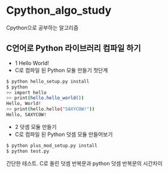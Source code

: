 # Cpython_algo_study
Cpython으로 공부하는 알고리즘

## C언어로 Python 라이브러리 컴파일 하기
* 1 Hello World!
* C로 컴파일 된 Python 모듈 만들기 첫단계

 ```sh
$ python hello_setup.py install
$ python
>> import hello
>> print(hello.hello_world())
Hello, World!
>> print(hello.hello("SAXYCOW!"))
Hello, SAXYCOW!
```

* 2 덧셈 모듈 만들기
* C로 컴파일 된 Python 덧셈 모듈 만들어보기

 ```sh
$ python plus_mod_setup.py install
$ python test.py
```
간단한 테스트. C로 돌린 덧셈 반복문과 python 덧셈 반복문의 시간차이